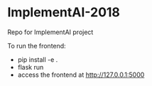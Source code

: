 # ImplementAI-2018
Repo for ImplementAI project


To run the frontend:
 - pip install -e .
 - flask run
 - access the frontend at http://127.0.0.1:5000